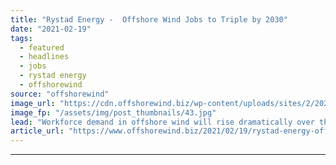 ```yaml
---
title: "Rystad Energy -  Offshore Wind Jobs to Triple by 2030"
date: "2021-02-19"
tags: 
  - featured
  - headlines
  - jobs
  - rystad energy
  - offshorewind
source: "offshorewind"
image_url: "https://cdn.offshorewind.biz/wp-content/uploads/sites/2/2021/02/19144009/REPower_archived.jpg"
image_fp: "/assets/img/post_thumbnails/43.jpg"
lead: "Workforce demand in offshore wind will rise dramatically over the next decade, with the"
article_url: "https://www.offshorewind.biz/2021/02/19/rystad-energy-offshore-wind-jobs-to-triple-by-2030/"
---
```


---
